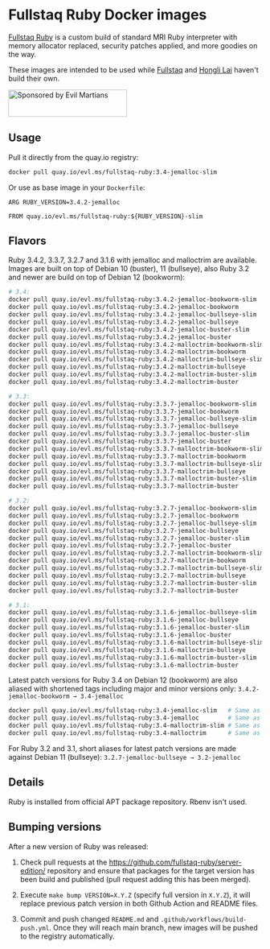 Fullstaq Ruby Docker images
===========================

[Fullstaq Ruby] is a custom build of standard MRI Ruby interpreter with memory allocator replaced, security patches applied, and more goodies on the way.

These images are intended to be used while [Fullstaq] and [Hongli Lai] haven't build their own.

<a href="https://evilmartians.com/?utm_source=fullstaq-ruby-docker&utm_campaign=project_page">
<img src="https://evilmartians.com/badges/sponsored-by-evil-martians.svg" alt="Sponsored by Evil Martians" width="236" height="54">
</a>

## Usage
Pull it directly from the quay.io registry:

```sh
docker pull quay.io/evl.ms/fullstaq-ruby:3.4-jemalloc-slim
```

Or use as base image in your `Dockerfile`:

```docker
ARG RUBY_VERSION=3.4.2-jemalloc

FROM quay.io/evl.ms/fullstaq-ruby:${RUBY_VERSION}-slim
```

## Flavors

Ruby 3.4.2, 3.3.7, 3.2.7 and 3.1.6 with jemalloc and malloctrim are available. Images are built on top of Debian 10 (buster), 11 (bullseye), also Ruby 3.2 and newer are build on top of Debian 12 (bookworm):

```sh
# 3.4:
docker pull quay.io/evl.ms/fullstaq-ruby:3.4.2-jemalloc-bookworm-slim
docker pull quay.io/evl.ms/fullstaq-ruby:3.4.2-jemalloc-bookworm
docker pull quay.io/evl.ms/fullstaq-ruby:3.4.2-jemalloc-bullseye-slim
docker pull quay.io/evl.ms/fullstaq-ruby:3.4.2-jemalloc-bullseye
docker pull quay.io/evl.ms/fullstaq-ruby:3.4.2-jemalloc-buster-slim
docker pull quay.io/evl.ms/fullstaq-ruby:3.4.2-jemalloc-buster
docker pull quay.io/evl.ms/fullstaq-ruby:3.4.2-malloctrim-bookworm-slim
docker pull quay.io/evl.ms/fullstaq-ruby:3.4.2-malloctrim-bookworm
docker pull quay.io/evl.ms/fullstaq-ruby:3.4.2-malloctrim-bullseye-slim
docker pull quay.io/evl.ms/fullstaq-ruby:3.4.2-malloctrim-bullseye
docker pull quay.io/evl.ms/fullstaq-ruby:3.4.2-malloctrim-buster-slim
docker pull quay.io/evl.ms/fullstaq-ruby:3.4.2-malloctrim-buster

# 3.3:
docker pull quay.io/evl.ms/fullstaq-ruby:3.3.7-jemalloc-bookworm-slim
docker pull quay.io/evl.ms/fullstaq-ruby:3.3.7-jemalloc-bookworm
docker pull quay.io/evl.ms/fullstaq-ruby:3.3.7-jemalloc-bullseye-slim
docker pull quay.io/evl.ms/fullstaq-ruby:3.3.7-jemalloc-bullseye
docker pull quay.io/evl.ms/fullstaq-ruby:3.3.7-jemalloc-buster-slim
docker pull quay.io/evl.ms/fullstaq-ruby:3.3.7-jemalloc-buster
docker pull quay.io/evl.ms/fullstaq-ruby:3.3.7-malloctrim-bookworm-slim
docker pull quay.io/evl.ms/fullstaq-ruby:3.3.7-malloctrim-bookworm
docker pull quay.io/evl.ms/fullstaq-ruby:3.3.7-malloctrim-bullseye-slim
docker pull quay.io/evl.ms/fullstaq-ruby:3.3.7-malloctrim-bullseye
docker pull quay.io/evl.ms/fullstaq-ruby:3.3.7-malloctrim-buster-slim
docker pull quay.io/evl.ms/fullstaq-ruby:3.3.7-malloctrim-buster

# 3.2:
docker pull quay.io/evl.ms/fullstaq-ruby:3.2.7-jemalloc-bookworm-slim
docker pull quay.io/evl.ms/fullstaq-ruby:3.2.7-jemalloc-bookworm
docker pull quay.io/evl.ms/fullstaq-ruby:3.2.7-jemalloc-bullseye-slim
docker pull quay.io/evl.ms/fullstaq-ruby:3.2.7-jemalloc-bullseye
docker pull quay.io/evl.ms/fullstaq-ruby:3.2.7-jemalloc-buster-slim
docker pull quay.io/evl.ms/fullstaq-ruby:3.2.7-jemalloc-buster
docker pull quay.io/evl.ms/fullstaq-ruby:3.2.7-malloctrim-bookworm-slim
docker pull quay.io/evl.ms/fullstaq-ruby:3.2.7-malloctrim-bookworm
docker pull quay.io/evl.ms/fullstaq-ruby:3.2.7-malloctrim-bullseye-slim
docker pull quay.io/evl.ms/fullstaq-ruby:3.2.7-malloctrim-bullseye
docker pull quay.io/evl.ms/fullstaq-ruby:3.2.7-malloctrim-buster-slim
docker pull quay.io/evl.ms/fullstaq-ruby:3.2.7-malloctrim-buster

# 3.1:
docker pull quay.io/evl.ms/fullstaq-ruby:3.1.6-jemalloc-bullseye-slim
docker pull quay.io/evl.ms/fullstaq-ruby:3.1.6-jemalloc-bullseye
docker pull quay.io/evl.ms/fullstaq-ruby:3.1.6-jemalloc-buster-slim
docker pull quay.io/evl.ms/fullstaq-ruby:3.1.6-jemalloc-buster
docker pull quay.io/evl.ms/fullstaq-ruby:3.1.6-malloctrim-bullseye-slim
docker pull quay.io/evl.ms/fullstaq-ruby:3.1.6-malloctrim-bullseye
docker pull quay.io/evl.ms/fullstaq-ruby:3.1.6-malloctrim-buster-slim
docker pull quay.io/evl.ms/fullstaq-ruby:3.1.6-malloctrim-buster
```

Latest patch versions for Ruby 3.4 on Debian 12 (bookworm) are also aliased with shortened tags including major and minor versions only: `3.4.2-jemalloc-bookworm → 3.4-jemalloc`

```sh
docker pull quay.io/evl.ms/fullstaq-ruby:3.4-jemalloc-slim   # Same as quay.io/evl.ms/fullstaq-ruby:3.4.2-jemalloc-bookworm-slim
docker pull quay.io/evl.ms/fullstaq-ruby:3.4-jemalloc        # Same as quay.io/evl.ms/fullstaq-ruby:3.4.2-jemalloc-bookworm
docker pull quay.io/evl.ms/fullstaq-ruby:3.4-malloctrim-slim # Same as quay.io/evl.ms/fullstaq-ruby:3.4.2-malloctrim-bookworm-slim
docker pull quay.io/evl.ms/fullstaq-ruby:3.4-malloctrim      # Same as quay.io/evl.ms/fullstaq-ruby:3.4.2-malloctrim-bookworm
```

For Ruby 3.2 and 3.1, short aliases for latest patch versions are made against Debian 11 (bullseye): `3.2.7-jemalloc-bullseye → 3.2-jemalloc`

## Details

Ruby is installed from official APT package repository. Rbenv isn't used.

## Bumping versions

After a new version of Ruby was released:

 1. Check pull requests at the https://github.com/fullstaq-ruby/server-edition/ repository and ensure that packages for the target version has been build and published (pull request adding this has been merged).

 2. Execute `make bump VERSION=X.Y.Z` (specify full version in `X.Y.Z`), it will replace previous patch version in both Github Action and README files.

 3. Commit and push changed `README.md` and `.github/workflows/build-push.yml`. Once they will reach main branch, new images will be pushed to the registry automatically.

[Fullstaq Ruby]: https://fullstaqruby.org/ "Ruby, optimized for production"
[Hongli Lai]: https://www.joyfulbikeshedding.com/
[Fullstaq]: https://fullstaq.com/
